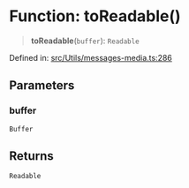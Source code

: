 # Function: toReadable()

> **toReadable**(`buffer`): `Readable`

Defined in: [src/Utils/messages-media.ts:286](https://github.com/Fokusdotid/bail/blob/c270ba4454f95d50cec87a9d90b03360fac7058e/src/Utils/messages-media.ts#L286)

## Parameters

### buffer

`Buffer`

## Returns

`Readable`
